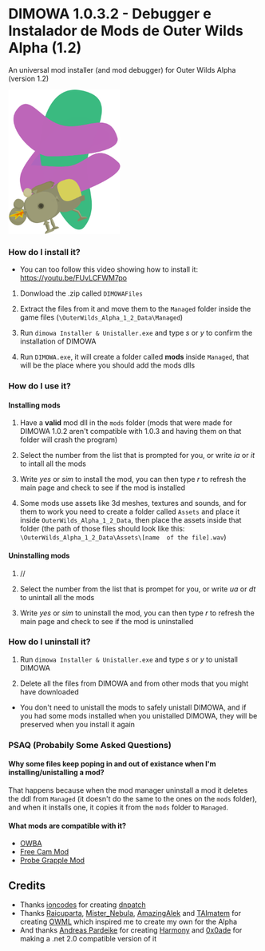 # DIMOWA 1.0.3.2 - Debugger e Instalador de Mods de Outer Wilds Alpha (1.2)

An universal mod installer (and mod debugger) for Outer Wilds Alpha (version 1.2)

<img src="https://github.com/ShoosGun/DIMOWA/blob/main/Icon%20and%20other%20images/DIMOWA_icon.png"  width="224" height = "289" >


### How do I install it?
* You can too follow this video showing how to install it: https://youtu.be/FUvLCFWM7po

1. Donwload the .zip called `DIMOWAFiles`

2. Extract the files from it and move them to the `Managed` folder inside the game files (`\OuterWilds_Alpha_1_2_Data\Managed`)

3. Run `dimowa Installer & Unistaller.exe` and type *s* or *y* to confirm the installation of DIMOWA

4. Run `DIMOWA.exe`, it will create a folder called **mods** inside `Managed`, that will be the place where you should add the mods dlls

### How do I use it?

#### Installing mods
1. Have a **valid** mod dll in the `mods` folder (mods that were made for DIMOWA 1.0.2 aren't compatible with 1.0.3 and having them on that folder will crash the program)

2. Select the number from the list that is prompted for you, or write *ia* or *it* to intall all the mods

3. Write *yes* or *sim* to install the mod, you can then type *r* to refresh the main page and check to see if the mod is installed

4. Some mods use assets like 3d meshes, textures and sounds, and for them to work you need to create a folder called `Assets` and place it inside `OuterWilds_Alpha_1_2_Data`, then place the assets inside that folder (the path of those files should look like this: `\OuterWilds_Alpha_1_2_Data\Assets\[name  of the file].wav`)

#### Uninstalling mods
1. //

2. Select the number from the list that is prompet for you, or write *ua* or *dt* to unintall all the mods

3. Write *yes* or *sim* to uninstall the mod, you can then type *r* to refresh the main page and check to see if the mod is uninstalled


### How do I uninstall it?

1. Run `dimowa Installer & Unistaller.exe` and type *s* or *y* to unistall DIMOWA

2. Delete all the files from DIMOWA and from other mods that you might have downloaded

* You don't need to unistall the mods to safely unistall DIMOWA, and if you had some mods installed when you unistalled DIMOWA, they will be preserved when you install it again 

### PSAQ (Probabily Some Asked Questions)

#### Why some files keep poping in and out of existance when I'm installing/unistalling a mod?

That happens because when the mod manager uninstall a mod it deletes the ddl from `Managed` (it doesn't do the same to the ones on the `mods` folder), and when it installs one, it copies it from the `mods` folder to `Managed`.


#### What mods are compatible with it?

* [OWBA](https://github.com/ShoosGun/OWBA) 
* [Free Cam Mod](https://github.com/ShoosGun/FreeCamMod)
* [Probe Grapple Mod](https://github.com/ShoosGun/ProbeGrappleMod)

## Credits
  - Thanks [ioncodes](https://github.com/ioncodes) for creating [dnpatch](https://github.com/ioncodes/dnpatch)
  - Thanks [Raicuparta](https://github.com/Raicuparta), [Mister_Nebula](https://github.com/misternebula), [AmazingAlek](https://github.com/amazingalek) and [TAImatem](https://github.com/TAImatem) for creating [OWML](https://github.com/amazingalek/owml) which inspired me to create my own for the Alpha
  - And thanks [Andreas Pardeike](https://github.com/pardeike/) for creating [Harmony](https://github.com/pardeike/Harmony) and [0x0ade](https://github.com/0x0ade) for making a .net 2.0 compatible version of it
  
